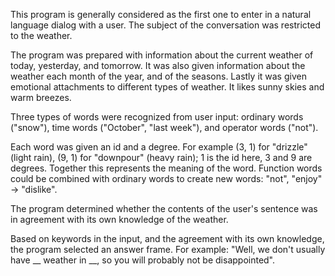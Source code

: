 This program is generally considered as the first one to enter in a natural language dialog with a user. The subject of the conversation was restricted to the weather.

The program was prepared with information about the current weather of today, yesterday, and tomorrow. It was also given information about the weather each month of the year, and of the seasons. Lastly it was given emotional attachments to different types of weather. It likes sunny skies and warm breezes.

Three types of words were recognized from user input: ordinary words ("snow"), time words ("October", "last week"), and operator words ("not").

Each word was given an id and a degree. For example (3, 1) for "drizzle" (light rain), (9, 1) for "downpour" (heavy rain); 1 is the id here, 3 and 9 are degrees. Together this represents the meaning of the word. Function words could be combined with ordinary words to create new words: "not", "enjoy" -> "dislike".

The program determined whether the contents of the user's sentence was in agreement with its own knowledge of the weather.

Based on keywords in the input, and the agreement with its own knowledge, the program selected an answer frame. For example: "Well, we don't usually have __ weather in __, so you will probably not be disappointed".
